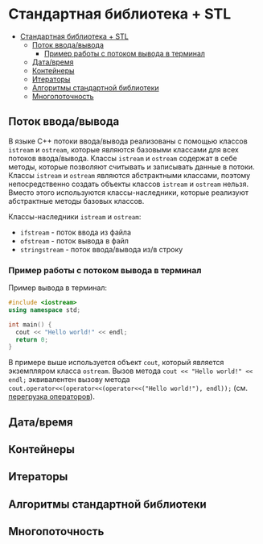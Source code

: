 
# Стандартная библиотека + STL

- [Стандартная библиотека + STL](#стандартная-библиотека--stl)
  - [Поток ввода/вывода](#поток-вводавывода)
    - [Пример работы с потоком вывода в терминал](#пример-работы-с-потоком-вывода-в-терминал)
  - [Дата/время](#датавремя)
  - [Контейнеры](#контейнеры)
  - [Итераторы](#итераторы)
  - [Алгоритмы стандартной библиотеки](#алгоритмы-стандартной-библиотеки)
  - [Многопоточность](#многопоточность)

## Поток ввода/вывода

В языке C++ потоки ввода/вывода реализованы с помощью классов `istream` и `ostream`, которые являются базовыми классами для всех потоков ввода/вывода. Классы `istream` и `ostream` содержат в себе методы, которые позволяют считывать и записывать данные в потоки. Классы `istream` и `ostream` являются абстрактными классами, поэтому непосредственно создать объекты классов `istream` и `ostream` нельзя. Вместо этого используются классы-наследники, которые реализуют абстрактные методы базовых классов.

Классы-наследники `istream` и `ostream`:

  * `ifstream` - поток ввода из файла
  * `ofstream` - поток вывода в файл
  * `stringstream` - поток ввода/вывода из/в строку

### Пример работы с потоком вывода в терминал

Пример вывода в терминал:

```cpp
#include <iostream>
using namespace std;

int main() {
  cout << "Hello world!" << endl;
  return 0;
}
```

В примере выше используется объект `cout`, который является экземпляром класса `ostream`. Вызов метода `cout << "Hello world!" << endl;` эквивалентен вызову метода `cout.operator<<(operator<<(operator<<("Hello world!"), endl));` (см. [перегрузка операторов](/markdown/Data%20types.md#перегрузка-операторов)).

## Дата/время

## Контейнеры

## Итераторы

## Алгоритмы стандартной библиотеки

## Многопоточность